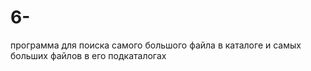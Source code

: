 # 6-
программа для поиска самого большого файла в каталоге и самых больших файлов в его подкаталогах
